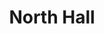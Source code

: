 ---
events:
- audio_id: sa-rwb-023
  building: North Hall
  categories: north-hall
  description: Student Body President Brian Nixon was attacked near his dorm room
    in North Hall. Prior to this attack, public safety provided Nixon with security.
    Nixon received racial death threats and intimidating calls and letters throughout
    his presidency. As student body president, Nixon implemented programs that encouraged
    students to practice ethical behavior and allowed students to meet with campus
    leaders in informal settings. Nixon accomplished many successful programs in spite
    of the personal racial threats he received while president. The violence escalated
    in February 1990 when Nixon was attacked in the early morning while walking to
    his residence hall. Nixon resigned as president in March 1990, one month prior
    to the end of his term. He cited personal reasons for his resignation and stated,
    "The pain and pressure has finally taken its toll physically, mentally, emotionally,
    and especially academically."
  event_decade: '1990'
  event_id: '60'
  excerpt: Student Body President Brian Nixon was attacked near his dorm room in North
    Hall. Prior to this attack, public safety provided Nixon with security. Nixon
    received racial death threats and intimidating calls and letters throughout his
    presidency. As student body president, Nixon implemented programs that encouraged
    students to practice ethical behavior and allowed students to meet with campus
    leaders in informal settings. Nixon accomplished many successful programs in spite
    of the personal racial threats he received while president. The violence escalated
    in February 1990 when Nixon was attacked in the early morning while walking to
    his residence hall. Nixon resigned as president in March 1990, one month prior
    to the end of his term. He cited personal reasons for his resignation and stated,
    "The pain and pressure has finally taken its toll physically, mentally, emotionally,
    and especially academically."
  image id (orig): 0004108
  image_caption: North Residence Hall
  image_id: 0004108
  image_link: https://d.lib.ncsu.edu/collections/catalog/0004108
  redirect_from: /events/43/index.html
  start_date: 02/01/1990
  title: Brian Nixon attacked
  year: '1990'
lat: '35.787267'
layout: post
lng: '-78.664749'
order: 3
permalink: places/north-hall/
place: north-hall
route:
  code: Ok
  routes:
  - distance: 220.79
    duration: 165.486
    geometry:
      coordinates:
      - - -78.664695
        - 35.787401
      - - -78.664214
        - 35.787274
      - - -78.664086
        - 35.787253
      - - -78.664086
        - 35.787211
      - - -78.664086
        - 35.786904
      - - -78.664088
        - 35.786836
      - - -78.664098
        - 35.786797
      - - -78.664118
        - 35.786789
      - - -78.664138
        - 35.786787
      - - -78.664158
        - 35.786732
      - - -78.664186
        - 35.786666
      - - -78.664201
        - 35.786617
      - - -78.664246
        - 35.786627
      - - -78.66444
        - 35.786682
      - - -78.665127
        - 35.786873
      type: LineString
    legs:
    - admins:
      - iso_3166_1: US
        iso_3166_1_alpha3: USA
      distance: 220.79
      duration: 165.486
      steps:
      - distance: 57.709
        driving_side: right
        duration: 40.64
        geometry:
          coordinates:
          - - -78.664695
            - 35.787401
          - - -78.664214
            - 35.787274
          - - -78.664086
            - 35.787253
          type: LineString
        intersections:
        - admin_index: 0
          bearings:
          - 108
          duration: 32.19
          entry:
          - true
          geometry_index: 0
          is_urban: true
          location:
          - -78.664695
          - 35.787401
          mapbox_streets_v8:
            class: service
          out: 0
          weight: 32.189
        - admin_index: 0
          bearings:
          - 101
          - 288
          entry:
          - true
          - false
          geometry_index: 1
          in: 1
          is_urban: true
          location:
          - -78.664214
          - 35.787274
          mapbox_streets_v8:
            class: service
          out: 0
        maneuver:
          bearing_after: 108
          bearing_before: 0
          instruction: Walk east.
          location:
          - -78.664695
          - 35.787401
          type: depart
        mode: walking
        name: ''
        weight: 40.64
      - distance: 51
        driving_side: right
        duration: 35.915
        geometry:
          coordinates:
          - - -78.664086
            - 35.787253
          - - -78.664086
            - 35.787211
          - - -78.664086
            - 35.786904
          - - -78.664088
            - 35.786836
          - - -78.664098
            - 35.786797
          type: LineString
        intersections:
        - admin_index: 0
          bearings:
          - 180
          - 281
          duration: 3.521
          entry:
          - true
          - false
          geometry_index: 2
          in: 1
          is_urban: true
          location:
          - -78.664086
          - 35.787253
          mapbox_streets_v8:
            class: service
          out: 0
          weight: 3.521
        - admin_index: 0
          bearings:
          - 0
          - 180
          entry:
          - false
          - true
          geometry_index: 3
          in: 0
          is_urban: true
          location:
          - -78.664086
          - 35.787211
          mapbox_streets_v8:
            class: service
          out: 1
        maneuver:
          bearing_after: 180
          bearing_before: 101
          instruction: Turn right onto the walkway.
          location:
          - -78.664086
          - 35.787253
          modifier: right
          type: turn
        mode: walking
        name: ''
        weight: 35.915
      - distance: 4
        driving_side: right
        duration: 2.817
        geometry:
          coordinates:
          - - -78.664098
            - 35.786797
          - - -78.664118
            - 35.786789
          - - -78.664138
            - 35.786787
          type: LineString
        intersections:
        - admin_index: 0
          bearings:
          - 4
          - 253
          entry:
          - false
          - true
          geometry_index: 6
          in: 0
          is_urban: true
          location:
          - -78.664098
          - 35.786797
          mapbox_streets_v8:
            class: service
          out: 1
        maneuver:
          bearing_after: 253
          bearing_before: 184
          instruction: Turn right onto the walkway.
          location:
          - -78.664098
          - 35.786797
          modifier: right
          type: turn
        mode: walking
        name: ''
        weight: 2.817
      - distance: 20
        driving_side: right
        duration: 24.085
        geometry:
          coordinates:
          - - -78.664138
            - 35.786787
          - - -78.664158
            - 35.786732
          - - -78.664186
            - 35.786666
          - - -78.664201
            - 35.786617
          type: LineString
        intersections:
        - admin_index: 0
          bearings:
          - 73
          - 196
          duration: 4.225
          entry:
          - false
          - true
          geometry_index: 8
          in: 0
          is_urban: true
          location:
          - -78.664138
          - 35.786787
          mapbox_streets_v8:
            class: service
          out: 1
          weight: 4.225
        - admin_index: 0
          bearings:
          - 16
          - 199
          duration: 10.634
          entry:
          - false
          - true
          geometry_index: 9
          in: 0
          is_urban: true
          location:
          - -78.664158
          - 35.786732
          mapbox_streets_v8:
            class: service
          out: 1
          turn_duration: 5
          turn_weight: 5
          weight: 10.634
        - admin_index: 0
          bearings:
          - 19
          - 194
          entry:
          - false
          - true
          geometry_index: 10
          in: 0
          is_urban: true
          location:
          - -78.664186
          - 35.786666
          mapbox_streets_v8:
            class: service
          out: 1
          turn_duration: 5
          turn_weight: 5
        maneuver:
          bearing_after: 196
          bearing_before: 253
          instruction: Turn left onto the walkway.
          location:
          - -78.664138
          - 35.786787
          modifier: left
          type: turn
        mode: walking
        name: ''
        weight: 24.085
      - distance: 88.08
        driving_side: right
        duration: 62.028
        geometry:
          coordinates:
          - - -78.664201
            - 35.786617
          - - -78.664246
            - 35.786627
          - - -78.66444
            - 35.786682
          - - -78.665127
            - 35.786873
          type: LineString
        intersections:
        - admin_index: 0
          bearings:
          - 14
          - 288
          entry:
          - false
          - true
          geometry_index: 11
          in: 0
          is_urban: true
          location:
          - -78.664201
          - 35.786617
          mapbox_streets_v8:
            class: service
          out: 1
        maneuver:
          bearing_after: 288
          bearing_before: 194
          instruction: Turn right onto the walkway.
          location:
          - -78.664201
          - 35.786617
          modifier: right
          type: turn
        mode: walking
        name: ''
        weight: 62.028
      - distance: 0
        driving_side: right
        duration: 0
        geometry:
          coordinates:
          - - -78.665127
            - 35.786873
          - - -78.665127
            - 35.786873
          type: LineString
        intersections:
        - admin_index: 0
          bearings:
          - 109
          entry:
          - true
          geometry_index: 14
          in: 0
          location:
          - -78.665127
          - 35.786873
        maneuver:
          bearing_after: 0
          bearing_before: 289
          instruction: Your destination is on the left.
          location:
          - -78.665127
          - 35.786873
          modifier: left
          type: arrive
        mode: walking
        name: ''
        weight: 0
      summary: ''
      weight: 165.486
    weight: 165.486
    weight_name: pedestrian
  uuid: JBER91UEfGDH-wJ3aRlriaolS8MZHnCG3hJjHkohznlhLUHZxAQ72A==
  waypoints:
  - distance: 15.661
    location:
    - -78.664695
    - 35.787401
    name: ''
  - distance: 20.204
    location:
    - -78.665127
    - 35.786873
    name: ''
title: North Hall

---